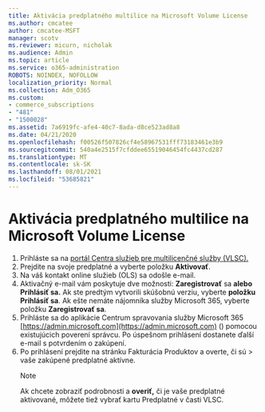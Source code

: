 ```yaml
---
title: Aktivácia predplatného multilice na Microsoft Volume License
ms.author: cmcatee
author: cmcatee-MSFT
manager: scotv
ms.reviewer: micurn, nicholak
ms.audience: Admin
ms.topic: article
ms.service: o365-administration
ROBOTS: NOINDEX, NOFOLLOW
localization_priority: Normal
ms.collection: Adm_O365
ms.custom:
- commerce_subscriptions
- "481"
- "1500028"
ms.assetid: 7a6919fc-afe4-40c7-8ada-d8ce523ad8a8
ms.date: 04/21/2020
ms.openlocfilehash: f00526f507826cf4e58967531fff73183461e3b9
ms.sourcegitcommit: 540a4e2515f7cfddee65519046454fc4437cd287
ms.translationtype: MT
ms.contentlocale: sk-SK
ms.lasthandoff: 08/01/2021
ms.locfileid: "53685821"
---
```

# <a name="activating-a-microsoft-volume-license-subscription"></a>Aktivácia predplatného multilice na Microsoft Volume License

1. Prihláste sa na [portál Centra služieb pre multilicenčné služby (VLSC).](https://go.microsoft.com/fwlink/p/?LinkId=329762)
2. Prejdite na svoje predplatné a vyberte položku **Aktivovať**.
3. Na váš kontakt online služieb (OLS) sa odošle e-mail.
4. Aktivačný e-mail vám poskytuje dve možnosti: **Zaregistrovať** sa **alebo Prihlásiť sa.** Ak ste predtým vytvorili skúšobnú verziu, vyberte **položku Prihlásiť sa**. Ak ešte nemáte nájomníka služby Microsoft 365, vyberte položku **Zaregistrovať sa**.
5. Prihláste sa do aplikácie Centrum spravovania služby Microsoft 365 [https://admin.microsoft.com](https://admin.microsoft.com) () pomocou existujúcich poverení správcu. Po úspešnom prihlásení dostanete ďalší e-mail s potvrdením o zakúpení.
6. Po prihlásení prejdite na stránku  Fakturácia Produktov a overte, či sú \> [](https://go.microsoft.com/fwlink/p/?linkid=842054) vaše zakúpené predplatné aktívne. 
    > [!NOTE]
    > Ak chcete zobraziť podrobnosti a **overiť,** či je vaše predplatné aktivované, môžete tiež vybrať kartu Predplatné v časti VLSC.
